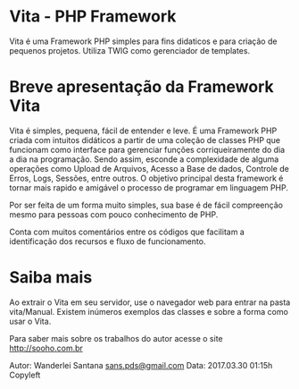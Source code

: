 # Vita - PHP Framework

Vita é uma Framework PHP simples para fins didaticos e para criação de pequenos projetos. Utiliza TWIG como gerenciador de templates.

# Breve apresentação da Framework Vita

Vita é simples, pequena, fácil de entender e leve. É uma Framework PHP criada com intuitos didáticos a partir de uma coleção de classes PHP que funcionam como interface para gerenciar funções corriqueiramente do dia a dia na programação. Sendo assim, esconde a complexidade de alguma operações como Upload de Arquivos, Acesso a Base de dados, Controle de Erros, Logs, Sessões, entre outros. 
O objetivo principal desta framework é tornar mais rapido e amigável o processo de programar em linguagem PHP.

Por ser feita de um forma muito simples, sua base é de fácil compreenção mesmo para pessoas com pouco conhecimento de PHP.

Conta com muitos comentários entre os códigos que facilitam a identificação dos recursos e fluxo de funcionamento.

# Saiba mais

Ao extrair o Vita em seu servidor, use o navegador web para entrar na pasta vita/Manual. Existem inúmeros exemplos das classes e sobre a forma como usar o Vita.

Para saber mais sobre os trabalhos do autor acesse o site http://sooho.com.br

Autor: Wanderlei Santana <sans.pds@gmail.com>
Data: 2017.03.30 01:15h
Copyleft